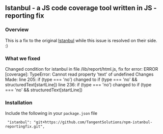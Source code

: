 ## Istanbul - a JS code coverage tool written in JS - reporting fix

### Overview

This is a fix to the original [Istanbul](https://github.com/gotwarlost/istanbul) while this issue is resolved on their side. :)

### What we fixed
Changed condition for istanbul in file /lib/report/html.js,
fix for error: ERROR [coverage]: TypeError: Cannot read property 'text' of undefined
Changes Made:
line 205: if (type === 'no') changed to if (type === 'no' && structuredText[startLine])
line 236: if (type === 'no') changed to if (type === 'no' && structuredText[startLine])

### Installation

Include the following in your `package.json` file

     "istanbul": "git+https://github.com/TangentSolutions/npm-istanbul-reportingfix.git",
